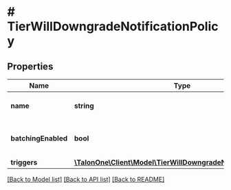 # # TierWillDowngradeNotificationPolicy

## Properties

Name | Type | Description | Notes
------------ | ------------- | ------------- | -------------
**name** | **string** | The name of the notification. | 
**batchingEnabled** | **bool** | Indicates whether batching is activated. | [optional] [default to true]
**triggers** | [**\TalonOne\Client\Model\TierWillDowngradeNotificationTrigger[]**](TierWillDowngradeNotificationTrigger.md) |  | 

[[Back to Model list]](../../README.md#documentation-for-models) [[Back to API list]](../../README.md#documentation-for-api-endpoints) [[Back to README]](../../README.md)


